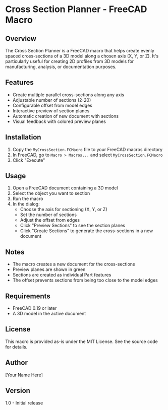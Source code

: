 # Cross Section Planner - FreeCAD Macro

## Overview
The Cross Section Planner is a FreeCAD macro that helps create evenly spaced cross-sections of a 3D model along a chosen axis (X, Y, or Z). It's particularly useful for creating 2D profiles from 3D models for manufacturing, analysis, or documentation purposes.

## Features
- Create multiple parallel cross-sections along any axis
- Adjustable number of sections (2-20)
- Configurable offset from model edges
- Interactive preview of section planes
- Automatic creation of new document with sections
- Visual feedback with colored preview planes

## Installation
1. Copy the `MyCrossSection.FCMacro` file to your FreeCAD macros directory
2. In FreeCAD, go to `Macro > Macros...` and select `MyCrossSection.FCMacro`
3. Click "Execute"

## Usage
1. Open a FreeCAD document containing a 3D model
2. Select the object you want to section
3. Run the macro
4. In the dialog:
   - Choose the axis for sectioning (X, Y, or Z)
   - Set the number of sections
   - Adjust the offset from edges
   - Click "Preview Sections" to see the section planes
   - Click "Create Sections" to generate the cross-sections in a new document

## Notes
- The macro creates a new document for the cross-sections
- Preview planes are shown in green
- Sections are created as individual Part features
- The offset prevents sections from being too close to the model edges

## Requirements
- FreeCAD 0.19 or later
- A 3D model in the active document

## License
This macro is provided as-is under the MIT License. See the source code for details.

## Author
[Your Name Here]

## Version
1.0 - Initial release

